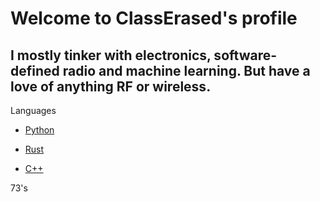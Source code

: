 # Welcome to ClassErased's profile

## I mostly tinker with electronics, software-defined radio and machine learning. But have a love of anything RF or wireless.

Languages
- [Python](https://github.com/ClassErased/python_projects)

- [Rust](https://github.com/ClassErased/VSCode)

- [C++](https://github.com/ClassErased/cpp_projects)

73's
<!---
ClassErased/ClassErased is a ✨ special ✨ repository because its `README.md` (this file) appears on your GitHub profile.
You can click the Preview link to take a look at your changes.
--->
